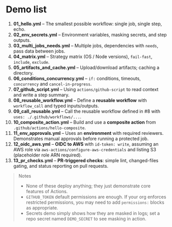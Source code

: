 # Demo list

1. **01_hello.yml** – The smallest possible workflow: single job, single step, echo.
2. **02_env_secrets.yml** – Environment variables, masking secrets, and step outputs.
3. **03_multi_jobs_needs.yml** – Multiple jobs, dependencies with `needs`, pass data between jobs.
4. **04_matrix.yml** – Strategy matrix (OS / Node versions), `fail-fast`, `include`, `exclude`.
5. **05_artifacts_and_cache.yml** – Upload/download artifacts; caching a directory.
6. **06_conditions_concurrency.yml** – `if:` conditions, timeouts, `concurrency` and `cancel-in-progress`.
7. **07_github_script.yml** – Using `actions/github-script` to read context and write a step summary.
8. **08_reusable_workflow.yml** – Define a **reusable workflow** with `workflow_call` and typed inputs/outputs.
9. **09_call_reusable.yml** – Call the reusable workflow defined in #8 with `uses: ./.github/workflows/...`.
10. **10_composite_action.yml** – Build and use a **composite action** from `.github/actions/hello-composite`.
11. **11_env_approvals.yml** – Uses an **environment** with required reviewers. Demonstrates manual approvals before running a protected job.
12. **12_oidc_aws.yml** – **OIDC to AWS** with `id-token: write`, assuming an AWS role via `aws-actions/configure-aws-credentials` and listing S3 (placeholder role ARN required).
13. **13_pr_checks.yml** – **PR-triggered checks**: simple lint, changed-files gating, and status reporting on pull requests.

> Notes
> - None of these deploy anything; they just demonstrate core features of Actions.
> - `GITHUB_TOKEN` default permissions are enough. If your org enforces restricted permissions,
>   you may need to add `permissions:` blocks as appropriate.
> - Secrets demo simply shows how they are masked in logs; set a repo secret named `DEMO_SECRET`
>   to see masking in action.

